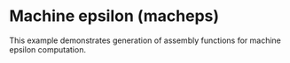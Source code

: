 # Machine epsilon (macheps)
This example demonstrates generation of assembly functions
for machine epsilon computation.
